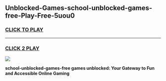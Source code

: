 
## Unblocked-Games-school-unblocked-games-free-Play-Free-5uou0
<h3>
<a href="https://premium76.site?title=school-unblocked-games-free&ref=22A">CLICK TO PLAY</a></h3>
<hr>

<h3>
<a href="https://premium76.site?title=school-unblocked-games-free&ref=22A">CLICK 2 PLAY</a>
  
</h3>

<a href="https://premium76.site?title=school-unblocked-games-free&ref=22A"><img src="https://clearcache.store/games.png"></a>


**school-unblocked-games-free games unblocked: Your Gateway to Fun and Accessible Online Gaming**
